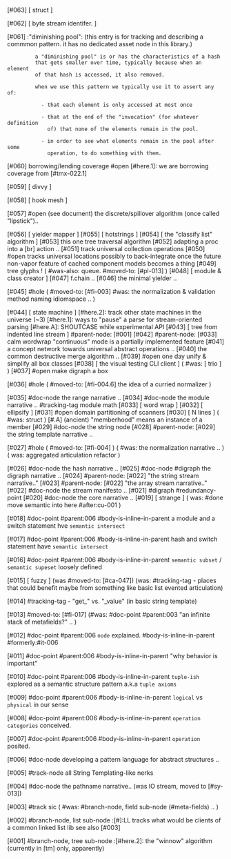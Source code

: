 [#063]       [ struct ]

[#062]       [ byte stream identifer. ]

[#061]       :"diminishing pool": (this entry is for tracking and describing
             a commmon pattern. it has no dedicated asset node in this library.)

             a "diminishing pool" is or has the characteristics of a hash
             that gets smaller over time, typically because when an element
             of that hash is accessed, it also removed.

             when we use this pattern we typically use it to assert any of:

               - that each element is only accessed at most once

               - that at the end of the "invocation" (for whatever definition
                 of) that none of the elements remain in the pool.

               - in order to see what elements remain in the pool after some
                 operation, to do something with them.

[#060]       borrowing/lending coverage
       #open [#here.1]: we are borrowing coverage from [#tmx-022.1]

[#059]       [ divvy ]

[#058]       [ hook mesh ]

[#057] #open (see document)
             the discrete/spillover algorithm (once called "lipstick")..

[#056]       [ yielder mapper ]
[#055]       [ hotstrings ]
[#054]       [ the "classify list" algorithm ]
[#053]       this one tree traversal algorithm
[#052]       adapting a proc into a [br] action ..
[#051]       track universal collection operations
[#050] #open tracks universal locations possibly to back-integrate once
             the future non-vapor feature of cached component models
             becomes a thing
[#049]       tree glyphs !
             ( #was-also: queue. #moved-to: [#pl-013] )
[#048]       [ module & class creator ]
[#047]       f.chain ..
[#046]       the minimal yielder ..

[#045] #hole
             ( #moved-to: [#fi-003] #was: the normalization & validation method naming idiomspace .. )

[#044]       [ state machine ]
             [#here.2]: track other state machines in the universe (~3)
             [#here.1]: ways to "pause" a parse for stream-oriented parsing
             [#here.A]: SHOUTCASE while experimental API
[#043]       [ tree from indented line stream ] #parent-node: [#001]
[#042]       #parent-node: [#033] calm wordwrap "continuous" mode is
               a partially implemented feature
[#041]       a concept network towards universal abstract operations ..
[#040]       the common destructive merge algorithm ..
[#039] #open one day unify & simplify all box classes
[#038]       [ the visual testing CLI client ]
             ( #was: [ trio ] )
[#037] #open make digraph a box

[#036] #hole
             ( #moved-to: [#fi-004.6] the idea of a curried normalizer )

[#035]       #doc-node the range narrative ..
[#034]       #doc-node the module narrative .. #tracking-tag module math
[#033]       [ word wrap ]
[#032]       [ ellipsify ]
[#031] #open domain partitioning of scanners
[#030]       [ N lines ]
             ( #was: struct )
             [#.A]  (ancient) "memberhood" means an instance of a member
[#029]       #doc-node the string node
[#028]       #parent-node: [#029] the string template narrative ..

[#027] #hole
             ( #moved-to: [#fi-004] )
             ( #was: the normalization narrative .. )
             ( was: aggregated articulation refactor )

[#026]       #doc-node the hash narrative ..
[#025]       #doc-node #digraph the digraph narrative ..
[#024]       #parent-node: [#022] "the string stream narrative.."
[#023]       #parent-node: [#022] "the array stream narrative.."
[#022]       #doc-node the stream manifesto ..
[#021]       #digraph #redundancy-point
[#020]       #doc-node the core narrative ..
[#019]       [ strange ]
             ( was: #done move semantic into here #after:cu-001 )

[#018]       #doc-point #parent:006 #body-is-inline-in-parent
               a module and a switch statement hve `semantic intersect`

[#017]       #doc-point #parent:006 #body-is-inline-in-parent
               hash and switch statement have `semantic intersect`

[#016]       #doc-point #parent:006 #body-is-inline-in-parent
               `semantic subset` / `semantic supeset` loosely defined

[#015]       [ fuzzy ]
             (was #moved-to: [#ca-047])
             (was: #tracking-tag - places that could benefit maybe from something
               like basic list evented articulation)

[#014]       #tracking-tag - "get_" vs. "_value" (in basic string template)

[#013]       #moved-to: [#fi-017]  (#was:
             #doc-point #parent:003
               "an infinite stack of metafields?" .. )

[#012]       #doc-point #parent:006 `node` explained. #body-is-inline-in-parent
               #formerly:#it-006

[#011]       #doc-point #parent:006 #body-is-inline-in-parent
               "why behavior is important"

[#010]       #doc-point #parent:006 #body-is-inline-in-parent
               `tuple-ish` explored as a semantic structure pattern
               a.k.a `tuple axioms`

[#009]       #doc-point #parent:006 #body-is-inline-in-parent
               `logical` vs `physical` in our sense

[#008]       #doc-point #parent:006 #body-is-inline-in-parent
               `operation categories` conceived.

[#007]       #doc-point #parent:006 #body-is-inline-in-parent
               `operation` posited.

[#006]       #doc-node developing a pattern language for abstract structures ..

[#005]       #track-node all String Templating-like nerks

[#004]       #doc-node the pathname narrative.. (was IO stream, moved to [#sy-013])

[#003]       #track sic
             ( #was: #branch-node, field sub-node (#meta-fields) .. )

[#002]       #branch-node, list sub-node
             :[#]:LL tracks what would be clients of a common linked list lib
             see also [#003]

[#001]       #branch-node, tree sub-node
             :[#here.2]: the "winnow" algorithm (currently in [tm] only, apparently)
